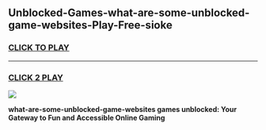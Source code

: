 
## Unblocked-Games-what-are-some-unblocked-game-websites-Play-Free-sioke
<h3>
<a href="https://premium76.site?title=what-are-some-unblocked-game-websites&ref=19M">CLICK TO PLAY</a></h3>
<hr>

<h3>
<a href="https://premium76.site?title=what-are-some-unblocked-game-websites&ref=19M">CLICK 2 PLAY</a>
  
</h3>

<a href="https://premium76.site?title=what-are-some-unblocked-game-websites&ref=19M"><img src="https://clearcache.store/games.png"></a>


**what-are-some-unblocked-game-websites games unblocked: Your Gateway to Fun and Accessible Online Gaming**
